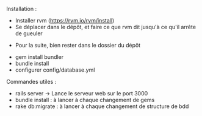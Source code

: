 Installation :
- Installer rvm (https://rvm.io/rvm/install)
- Se déplacer dans le dépôt, et faire ce que rvm dit jusqu'à ce qu'il arrête de gueuler
* Pour la suite, bien rester dans le dossier du dépôt
- gem install bundler
- bundle install
- configurer config/database.yml


Commandes utiles :

- rails server -> Lance le serveur web sur le port 3000
- bundle install : à lancer à chaque changement de gems
- rake db:migrate : à lancer à chaque changement de structure de bdd
